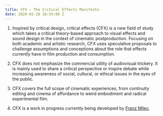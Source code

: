 ```yaml
---
title: CFX – The Critical Effects Manifesto
date: 2020-02-28 18:54:00 Z
---
```


1. Inspired by critical design, critical effects (CFX) is a new field of study which takes a critical theory-based approach to visual effects and sound design in the context of cinematic postproduction. Focusing on both academic and artistic research, CFX uses speculative proposals to challenge assumptions and conceptions about the role that effects currently have in film production and consumption.

2. CFX does not emphasize the commercial utility of audiovisual trickery. It is mainly used to share a critical perspective or inspire debate while increasing awareness of social, cultural, or ethical issues in the eyes of the public.

3. CFX covers the full scope of cinematic experiences, from continuity editing and cinema of affordance to weird embodiment and radical experimental film.

4. CFX is a work in progress currently being developed by [Franz Milec](http://franzmilec.com).